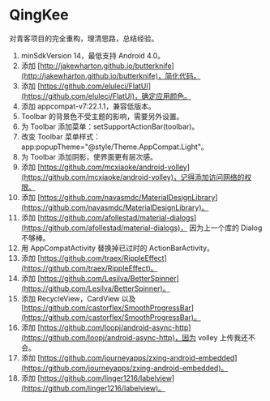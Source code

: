 # QingKee

对青客项目的完全重构，理清思路，总结经验。
>
1. minSdkVersion 14，最低支持 Android 4.0。
2. 添加 [http://jakewharton.github.io/butterknife](http://jakewharton.github.io/butterknife)，简化代码。
3. 添加 [https://github.com/eluleci/FlatUI](https://github.com/eluleci/FlatUI)，确定应用颜色。
4. 添加 appcompat-v7:22.1.1，兼容低版本。
5. Toolbar 的背景色不受主题的影响，需要另外设置。
6. 为 Toolbar 添加菜单：setSupportActionBar(toolbar)。
7. 改变 Toolbar 菜单样式：app:popupTheme="@style/Theme.AppCompat.Light"。
8. 为 Toolbar 添加阴影，使界面更有层次感。
9. 添加 [https://github.com/mcxiaoke/android-volley](https://github.com/mcxiaoke/android-volley)，记得添加访问网络的权限。
10. 添加 [https://github.com/navasmdc/MaterialDesignLibrary](https://github.com/navasmdc/MaterialDesignLibrary)。
11. 添加 [https://github.com/afollestad/material-dialogs](https://github.com/afollestad/material-dialogs)，
因为上一个库的 Dialog 不够棒。
12. 用 AppCompatActivity 替换掉已过时的 ActionBarActivity。
13. 添加 [https://github.com/traex/RippleEffect](https://github.com/traex/RippleEffect)。
14. 添加 [https://github.com/Lesilva/BetterSpinner](https://github.com/Lesilva/BetterSpinner)。
15. 添加 RecycleView，CardView 以及 [https://github.com/castorflex/SmoothProgressBar](https://github.com/castorflex/SmoothProgressBar)。
16. 添加 [https://github.com/loopj/android-async-http](https://github.com/loopj/android-async-http)，因为 volley 上传我还不会。
17. 添加 [https://github.com/journeyapps/zxing-android-embedded](https://github.com/journeyapps/zxing-android-embedded)。
18. 添加 [https://github.com/linger1216/labelview](https://github.com/linger1216/labelview)。
